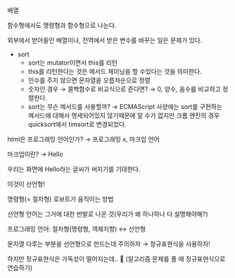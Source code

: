 배열

함수형에서도 명령형과 함수형으로 나눈다.

외부에서 받아들인 배열이나, 전역에서 받은 변수를 바꾸는 일은 문제가 있다.

- sort
  - sort는 mutator이면서 this를 리턴
  - this를 리턴한다는 것은 메서드 체이닝을 할 수있다는 것을 의미한다.
  - 인수를 주지 않으면 문자열을 오름차순으로 정렬
  - 숫자인 경우 → 콜백함수로 비교식으로 준다면? → 0, 양수, 음수를 비교하고 정렬한다.
  - sort는 무슨 메서드를 사용할까? → ECMAScript 사양에는 sort를 구현하는 메서드에 대해서 명세되어있지 않기때문에 알 수가 없지만 크롬 엔진의 경우 quicksort에서 timsort로 변경되었다.

html은 프로그래밍 언어인가? → 프로그래밍 x, 마크업 언어

마크업이란? → <body>Hello</body>

우리는 화면에 Hello라는 글씨가 써지기를 기대한다.

이것이 선언형!

명령형(= 절차형) 로보트가 움직이는 방법

선언형 언어는 그거에 대한 반발로 나온 것(우리가 왜 하나하나 다 설명해야해?)

프로그래밍 언어: 절차형(명령형, 객체지향) ↔ 선언형

문자열 다루는 부분을 선언형으로 만드는데 주의하자 → 정규표현식을 사용하자!

하지만 정규표현식은 가독성이 떨어지는데.. 🤔 (알고리즘 문제를 풀 때 정규표현식으로 연습하기)
